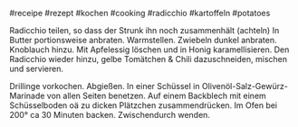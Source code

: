 
#receipe #rezept #kochen #cooking #radicchio #kartoffeln #potatoes

Radicchio teilen, so dass der Strunk ihn noch zusammenhält (achteln)
In Butter portionsweise anbraten. Warmstellen.
Zwiebeln dunkel anbraten. Knoblauch hinzu. Mit Apfelessig löschen und in Honig karamellisieren.
Den Radicchio wieder hinzu, gelbe Tomätchen & Chili dazuschneiden, mischen und servieren.

Drillinge vorkochen. Abgießen.
In einer Schüssel in Olivenöl-Salz-Gewürz-Marinade von allen Seiten benetzen.
Auf einem Backblech mit einem Schüsselboden oä zu dicken Plätzchen zusammendrücken.
Im Ofen bei 200° ca 30 Minuten backen. Zwischendurch wenden.
